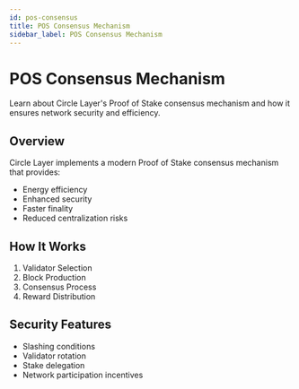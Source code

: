 ```yaml
---
id: pos-consensus
title: POS Consensus Mechanism
sidebar_label: POS Consensus Mechanism
---
```


# POS Consensus Mechanism

Learn about Circle Layer's Proof of Stake consensus mechanism and how it ensures network security and efficiency.

## Overview

Circle Layer implements a modern Proof of Stake consensus mechanism that provides:
- Energy efficiency
- Enhanced security
- Faster finality
- Reduced centralization risks

## How It Works

1. Validator Selection
2. Block Production
3. Consensus Process
4. Reward Distribution

## Security Features

- Slashing conditions
- Validator rotation
- Stake delegation
- Network participation incentives
